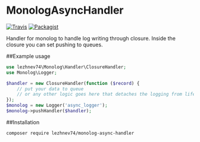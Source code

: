 # MonologAsyncHandler

[![Travis](https://img.shields.io/travis/lezhnev74/monologAsyncHandler.svg)]()
[![Packagist](https://img.shields.io/packagist/l/lezhnev74/monolog-async-handler.svg)]()



Handler for monolog to handle log writing through closure.
Inside the closure you can set pushing to queues.

##Example usage

```php
use lezhnev74\Monolog\Handler\ClosureHandler;
use Monolog\Logger;

$handler = new ClosureHandler(function ($record) {
    // put your data to queue
    // or any other logic goes here that detaches the logging from life circle
});
$monolog = new Logger('async_logger');
$monolog->pushHandler($handler);
```

##Installation

```
composer require lezhnev74/monolog-async-handler
```


